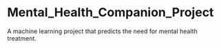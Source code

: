 # Mental_Health_Companion_Project
A machine learning project that predicts the need for mental health treatment.
